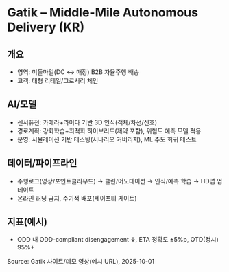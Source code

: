 # Gatik – Middle-Mile Autonomous Delivery (KR)

## 개요
- 영역: 미들마일(DC ↔ 매장) B2B 자율주행 배송
- 고객: 대형 리테일/그로서리 체인

## AI/모델
- 센서퓨전: 카메라+라이다 기반 3D 인식(객체/차선/신호)
- 경로계획: 강화학습+최적화 하이브리드(제약 포함), 위험도 예측 모델 적용
- 운영: 시뮬레이션 기반 테스팅(시나리오 커버리지), ML 주도 회귀 테스트

## 데이터/파이프라인
- 주행로그(영상/포인트클라우드) → 클린/어노테이션 → 인식/예측 학습 → HD맵 업데이트
- 온라인 러닝 금지, 주기적 배포(세이프티 게이트)

## 지표(예시)
- ODD 내 ODD-compliant disengagement ↓, ETA 정확도 ±5%p, OTD(정시) 95%+

Source: Gatik 사이트/데모 영상(예시 URL), 2025-10-01
